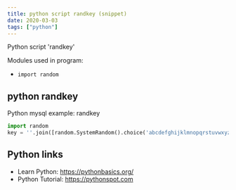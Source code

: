 ```yaml
---
title: python script randkey (snippet)
date: 2020-03-03
tags: ["python"]
---
```

Python script 'randkey'


Modules used in program: 
* `import random`

## python randkey

Python mysql example: randkey

```python
import random
key = ''.join([random.SystemRandom().choice('abcdefghijklmnopqrstuvwxyz0123456789!@#$%^&*(-_=+)') for i in range(25)])

```

## Python links

- Learn Python: https://pythonbasics.org/
- Python Tutorial: https://pythonspot.com

